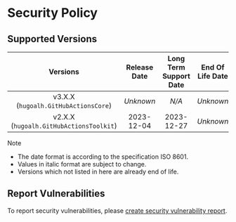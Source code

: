 # Security Policy

## Supported Versions

| **Versions** | **Release Date** | **Long Term Support Date** | **End Of Life Date** |
|:-:|:-:|:-:|:-:|
| v3.X.X (`hugoalh.GitHubActionsCore`) | *Unknown* | *N/A* | *Unknown* |
| v2.X.X (`hugoalh.GitHubActionsToolkit`) | 2023-12-04 | 2023-12-27 | *Unknown* |

> [!NOTE]
> - The date format is according to the specification ISO 8601.
> - Values in italic format are subject to change.
> - Versions which not listed in here are already end of life.

## Report Vulnerabilities

To report security vulnerabilities, please [create security vulnerability report](https://github.com/hugoalh/hugoalh/blob/main/guides/universal-contributing.md#create-security-vulnerability-report).
